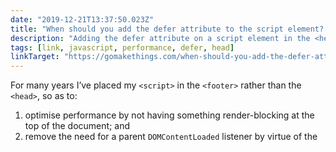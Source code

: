 ```yaml
---
date: "2019-12-21T13:37:50.023Z"
title: "When should you add the defer attribute to the script element? (on Go Make Things)"
description: "Adding the defer attribute on a script element in the <head> has the same effect as putting that <script> in the footer but offers improved performance."
tags: [link, javascript, performance, defer, head]
linkTarget: "https://gomakethings.com/when-should-you-add-the-defer-attribute-to-the-script-element/"
---
```

For many years I’ve placed my `<script>` in the `<footer>` rather than the `<head>`, so as to:

1. optimise performance by not having something render-blocking at the top of the document; and 
2. remove the need for a parent `DOMContentLoaded` listener by virtue of the <script> being positioned after the body of the page.

It turns out that my time-honoured default is OK, but not the best approach. 
---

Chris has done the research for us and ascertained that placing the `<script>` in the `<head>` and adding the `defer` attribute has the same effect as putting that <script> in the footer but offers improved performance. 

This treads fairly complex territory but my general understanding is this:

Using `defer` on a `<script>` in the `<head>` allows the browser to download the script _earlier_, in parallel, so that it is ready to be used as soon as the DOM is ready rather than having to be downloaded and parsed at that point.
